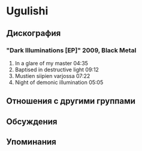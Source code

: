 # Ugulishi



## Дискография

### "Dark Illuminations [EP]" 2009, Black Metal

1. In a glare of my master 04:35  
2. Baptised in destructive light 09:12  
3. Mustien siipien varjossa 07:22  
4. Night of demonic illumination 05:05 


## Отношения с другими группами


## Обсуждения


## Упоминания

